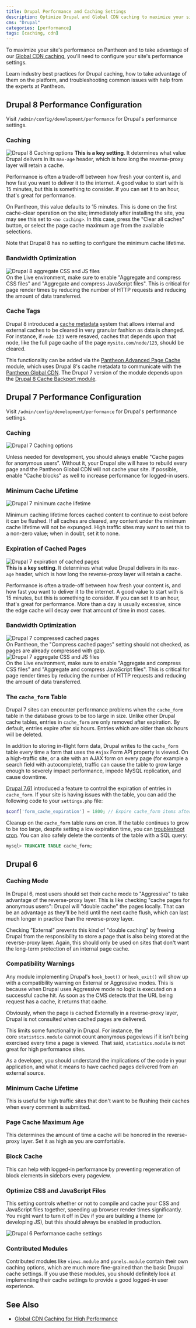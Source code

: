```yaml
---
title: Drupal Performance and Caching Settings
description: Optimize Drupal and Global CDN caching to maximize your site's performance.
cms: "Drupal"
categories: [performance]
tags: [caching, cdn]
---
```

To maximize your site's performance on Pantheon and to take advantage of our [Global CDN caching](/global-cdn-caching), you'll need to configure your site's performance settings.

<Enablement title="Agency WebOps Training" link="https://pantheon.io/learn-pantheon?docs" campaign="docs-webops">

Learn industry best practices for Drupal caching, how to take advantage of them on the platform, and troubleshooting common issues with help from the experts at Pantheon.

</Enablement>

## Drupal 8 Performance Configuration

Visit `/admin/config/development/performance` for Drupal's performance settings.

### Caching
![Drupal 8 Caching options](../images/d8-cache-config.png)
**This is a key setting**. It determines what value Drupal delivers in its `max-age` header, which is how long the reverse-proxy layer will retain a cache.

Performance is often a trade-off between how fresh your content is, and how fast you want to deliver it to the internet. A good value to start with is 15 minutes, but this is something to consider. If you can set it to an hour, that's great for performance.

On Pantheon, this value defaults to 15 minutes. This is done on the first cache-clear operation on the site; immediately after installing the site, you may see this set to `<no caching>`. In this case, press the "Clear all caches" button, or select the page cache maximum age from the available selections.

Note that Drupal 8 has no setting to configure the minimum cache lifetime.

### Bandwidth Optimization
 ![Drupal 8 aggregate CSS and JS files](../images/d8-aggregate-css-js.png)<br />
On the Live environment, make sure to enable "Aggregate and compress CSS files" and "Aggregate and compress JavaScript files". This is critical for page render times by reducing the number of HTTP requests and reducing the amount of data transferred.

### Cache Tags
Drupal 8 introduced a [cache metadata](https://www.drupal.org/docs/8/api/cache-api/cache-api) system that allows internal and external caches to be cleared in very granular fashion as data is changed. For instance, if `node 123` were resaved, caches that depends upon that node, like the full page cache of the page `mysite.com/node/123`, should be cleared.

This functionality can be added via the [Pantheon Advanced Page Cache](https://www.drupal.org/project/pantheon_advanced_page_cache) module, which uses Drupal 8's cache metadata to communicate with the [Pantheon Global CDN](/global-cdn). The Drupal 7 version of the module depends upon the [Drupal 8 Cache Backport module](https://www.drupal.org/project/d8cache).

## Drupal 7 Performance Configuration

Visit `/admin/config/development/performance` for Drupal's performance settings.

### Caching

![Drupal 7 Caching options](../images/d7-cache-config.png)

Unless needed for development, you should always enable "Cache pages for anonymous users". Without it, your Drupal site will have to rebuild every page and the Pantheon Global CDN will not cache your site. If possible, enable "Cache blocks" as well to increase performance for logged-in users.

### Minimum Cache Lifetime

![Drupal 7 minimum cache lifetime](../images/d7-min-cache-lifetime.png)

Minimum caching lifetime forces cached content to continue to exist before it can be flushed. If all caches are cleared, any content under the minimum cache lifetime will not be expunged. High traffic sites may want to set this to a non-zero value; when in doubt, set it to none.

### Expiration of Cached Pages
 ![Drupal 7 expiration of cached pages](../images/exp-cached-pages.png)<br />
**This is a key setting**. It determines what value Drupal delivers in its `max-age` header, which is how long the reverse-proxy layer will retain a cache.

Performance is often a trade-off between how fresh your content is, and how fast you want to deliver it to the internet. A good value to start with is 15 minutes, but this is something to consider. If you can set it to an hour, that's great for performance. More than a day is usually excessive, since the edge cache will decay over that amount of time in most cases.

### Bandwidth Optimization
 ![Drupal 7 compressed cached pages](../images/compress-cached-pages.png)<br />
On Pantheon, the "Compress cached pages" setting should not checked, as pages are already compressed with gzip.  <br />
 ![Drupal 7 aggregate CSS and JS files](../images/aggregate-css-js.png)<br />
On the Live environment, make sure to enable "Aggregate and compress CSS files" and "Aggregate and compress JavaScript files". This is critical for page render times by reducing the number of HTTP requests and reducing the amount of data transferred.

### The `cache_form` Table

Drupal 7 sites can encounter performance problems when the `cache_form` table in the database grows to be too large in size. Unlike other Drupal cache tables, entries in `cache_form` are only removed after expiration. By default, entries expire after six hours. Entries which are older than six hours will be deleted.

In addition to storing in-flight form data, Drupal writes to the `cache_form` table every time a form that uses the `#ajax` Form API property is viewed. On a high-traffic site, or a site with an AJAX form on every page (for example a search field with autocomplete), traffic can cause the table to grow large enough to severely impact performance, impede MySQL replication, and cause downtime.

[Drupal 7.61](https://www.drupal.org/node/2857751) introduced a feature to control the expiration of entries in `cache_form`. If your site is having issues with the table, you can add the following code to your `settings.php` file:

```php
$conf['form_cache_expiration'] = 1800; // Expire cache_form items after 30 minutes.
```

Cleanup on the `cache_form` table runs on cron. If the table continues to grow to be too large, despite setting a low expiration time, you can [troubleshoot cron](/drupal-cron#troubleshooting-cron). You can also safely delete the contents of the table with a SQL query:

```sql
mysql> TRUNCATE TABLE cache_form;
```

## Drupal 6

### Caching Mode

In Drupal 6, most users should set their cache mode to "Aggressive" to take advantage of the reverse-proxy layer. This is like checking "cache pages for anonymous users": Drupal will "double cache" the pages locally. That can be an advantage as they'll be held until the next cache flush, which can last much longer in practice than the reverse-proxy layer.

Checking "External" prevents this kind of "double caching" by freeing Drupal from the responsibility to store a page that is also being stored at the reverse-proxy layer. Again, this should only be used on sites that don't want the long-term protection of an internal page cache.

### Compatibility Warnings
Any module implementing Drupal's `hook_boot()` or `hook_exit()` will show up with a compatibility warning on External or Aggressive modes. This is because when Drupal uses Aggressive mode no logic is executed on a successful cache hit. As soon as the CMS detects that the URL being request has a cache, it returns that cache.

Obviously, when the page is cached Externally in a reverse-proxy layer, Drupal is not consulted when cached pages are delivered.

This limits some functionality in Drupal. For instance, the core `statistics.module` cannot count anonymous pageviews if it isn't being exercised every time a page is viewed. That said, `statistics.module` is not great for high performance sites.

As a developer, you should understand the implications of the code in your application, and what it means to have cached pages delivered from an external source.

### Minimum Cache Lifetime

This is useful for high traffic sites that don't want to be flushing their caches when every comment is submitted.

### Page Cache Maximum Age

This determines the amount of time a cache will be honored in the reverse-proxy layer. Set it as high as you are comfortable.

### Block Cache

This can help with logged-in performance by preventing regeneration of block elements in sidebars every pageview.

### Optimize CSS and JavaScript Files

This setting controls whether or not to compile and cache your CSS and JavaScript files together, speeding up browser render times significantly. You might want to turn it off in Dev if you are building a theme (or developing JS), but this should always be enabled in production.

![Drupal 6 Performance cache settings](../images/page-cache-module-config.png)

### Contributed Modules

Contributed modules like `views.module` and `panels.module` contain their own caching options, which are much more fine-grained than the basic Drupal cache settings. If you use these modules, you should definitely look at implementing their cache settings to provide a good logged-in user experience.

## See Also
- [Global CDN Caching for High Performance](/global-cdn-caching)
